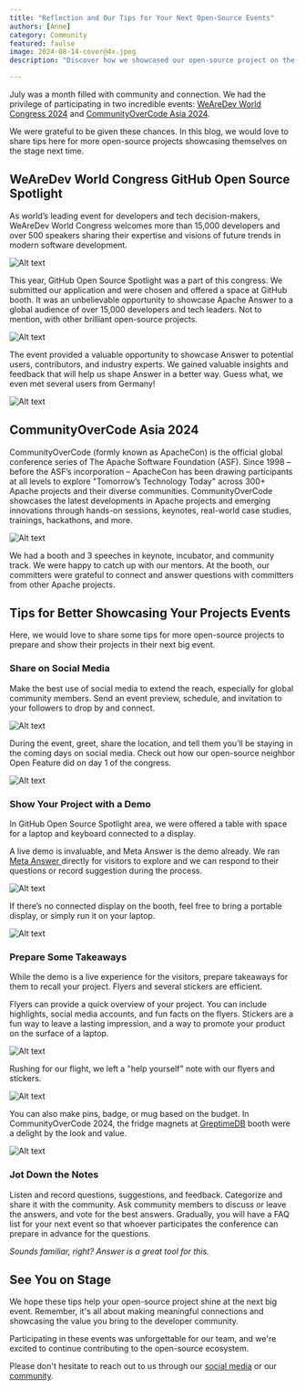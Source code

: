 ```yaml
---
title: "Reflection and Our Tips for Your Next Open-Source Events"
authors: [Anne]
category: Community
featured: faulse
image: 2024-08-14-cover@4x.jpeg
description: "Discover how we showcased our open-source project on the world stage, and tips for your next big event."

---
```


July was a month filled with community and connection. We had the privilege of participating in two incredible events: [WeAreDev World Congress 2024](https://www.wearedevelopers.com/world-congress) and [CommunityOverCode Asia 2024](https://asia.communityovercode.org/).

We were grateful to be given these chances. In this blog, we would love to share tips here for more open-source projects showcasing themselves on the stage next time. 

## WeAreDev World Congress GitHub Open Source Spotlight 
As world’s leading event for developers and tech decision-makers, WeAreDev World Congress welcomes more than 15,000 developers and over 500 speakers sharing their expertise and visions of future trends in modern software development. 

![Alt text](WeAreDev%20World%20Congress.JPG)

This year, GitHub Open Source Spotlight was a part of this congress. We submitted our application and were chosen and offered a space at GitHub booth. It was an unbelievable opportunity to showcase Apache Answer to a global audience of over 15,000 developers and tech leaders. Not to mention, with other brilliant open-source projects. 

![Alt text](GitHub%20Open%20Source%20Spotlight%20Area.jpeg)

The event provided a valuable opportunity to showcase Answer to potential users, contributors, and industry experts. We gained valuable insights and feedback that will help us shape Answer in a better way. Guess what, we even met several users from Germany!

![Alt text](Answer%20at%20GitHub%20Open%20Source%20Spotlight.jpeg)

## CommunityOverCode Asia 2024
CommunityOverCode (formly known as ApacheCon) is the official global conference series of The Apache Software Foundation (ASF). Since 1998 – before the ASF’s incorporation – ApacheCon has been drawing participants at all levels to explore "Tomorrow’s Technology Today" across 300+ Apache projects and their diverse communities. CommunityOverCode showcases the latest developments in Apache projects and emerging innovations through hands-on sessions, keynotes, real-world case studies, trainings, hackathons, and more.

![Alt text](CoC%20Asia%202024.jpg)

We had a booth and 3 speeches in keynote, incubator, and community track. We were happy to catch up with our mentors. At the booth, our committers were grateful to connect and answer questions with committers from other Apache projects.


## Tips for Better Showcasing Your Projects Events
Here, we would love to share some tips for more open-source projects to prepare and show their projects in their next big event. 

### Share on Social Media 
Make the best use of social media to extend the reach, especially for global community members. Send an event preview, schedule, and invitation to your followers to drop by and connect. 

![Alt text](Event%20Preview.png)

During the event, greet, share the location, and tell them you’ll be staying in the coming days on social media. Check out how our open-source neighbor Open Feature did on day 1 of the congress. 

![Alt text](Open%20Feature%20Tweet.png)

### Show Your Project with a Demo
In GitHub Open Source Spotlight area, we were offered a table with space for a laptop and keyboard connected to a display. 

A live demo is invaluable, and Meta Answer is the demo already. We ran [Meta Answer ](https://meta.answer.dev/)directly for visitors to explore and we can respond to their questions or record suggestion during the process.

![Alt text](Demo%20on%20Display.jpeg)

If there’s no connected display on the booth, feel free to bring a portable display, or simply run it on your laptop.

![Alt text](Demo%20on%20Laptop.png)

### Prepare Some Takeaways
While the demo is a live experience for the visitors, prepare takeaways for them to recall your project. Flyers and several stickers are efficient. 

Flyers can provide a quick overview of your project. You can include highlights, social media accounts, and fun facts on the flyers. Stickers are a fun way to leave a lasting impression, and a way to promote your product on the surface of a laptop. 

![Alt text](Flyer.png)

Rushing for our flight, we left a "help yourself" note with our flyers and stickers.

![Alt text](Help%20Yourself.png)

You can also make pins, badge, or mug based on the budget. In CommunityOverCode 2024, the fridge magnets at [GreptimeDB](https://greptime.com/) booth were a delight by the look and value.

![Alt text](Magnet%20from%20GreptimeDB.png)

### Jot Down the Notes
Listen and record questions, suggestions, and feedback. Categorize and share it with the community. Ask community members to discuss or leave the answers, and vote for the best answers. Gradually, you will have a FAQ list for your next event so that whoever participates the conference can prepare in advance for the questions. 

*Sounds familiar, right? Answer is a great tool for this.*

## See You on Stage
We hope these tips help your open-source project shine at the next big event. Remember, it's all about making meaningful connections and showcasing the value you bring to the developer community.

Participating in these events was unforgettable for our team, and we're excited to continue contributing to the open-source ecosystem.

Please don't hesitate to reach out to us through our [social media](https://x.com/AnswerDev) or our [community](https://meta.answer.dev/).